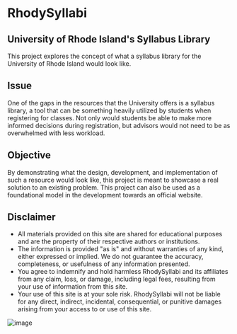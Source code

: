 # RhodySyllabi
## University of Rhode Island's Syllabus Library
This project explores the concept of what a syllabus library for the University of Rhode Island would look like. 
## Issue
One of the gaps in the resources that the University offers is a syllabus library, a tool that can be something heavily utilized by students when registering for classes.
Not only would students be able to make more informed decisions during registration, but advisors would not need to be as overwhelmed with less workload.

## Objective
By demonstrating what the design, development, and implementation of such a resource would look like, this project is meant to showcase a real solution to an existing problem. This project can also be used as a foundational model in the development towards an official website.

## Disclaimer
- All materials provided on this site are shared for educational purposes and are the property of their respective authors or institutions.
- The information is provided "as is" and without warranties of any kind, either expressed or implied. We do not guarantee the accuracy, completeness, or usefulness of any information presented.
- You agree to indemnify and hold harmless RhodySyllabi and its affiliates from any claim, loss, or damage, including legal fees, resulting from your use of information from this site.
- Your use of this site is at your sole risk. RhodySyllabi will not be liable for any direct, indirect, incidental, consequential, or punitive damages arising from your access to or use of this site.


![image](https://github.com/ernolfur/RhodySyllabi/assets/86808155/6078072a-02c2-4b77-806d-90fc1dbf848d)

